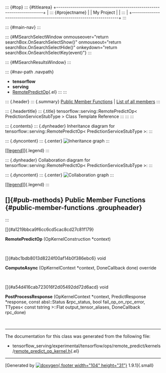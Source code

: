 ::: {#top}
::: {#titlearea}
+-----------------------------------------------------------------------+
| ::: {#projectname}                                                    |
| My Project                                                            |
| :::                                                                   |
+-----------------------------------------------------------------------+
:::

::: {#main-nav}
:::

::: {#MSearchSelectWindow onmouseover="return searchBox.OnSearchSelectShow()" onmouseout="return searchBox.OnSearchSelectHide()" onkeydown="return searchBox.OnSearchSelectKey(event)"}
:::

::: {#MSearchResultsWindow}
:::

::: {#nav-path .navpath}
-   **tensorflow**
-   **serving**
-   [RemotePredictOp](classtensorflow_1_1serving_1_1RemotePredictOp.html){.el}
:::
:::

::: {.header}
::: {.summary}
[Public Member Functions](#pub-methods) \| [List of all
members](classtensorflow_1_1serving_1_1RemotePredictOp-members.html)
:::

::: {.headertitle}
::: {.title}
tensorflow::serving::RemotePredictOp\< PredictionServiceStubType \>
Class Template Reference
:::
:::
:::

::: {.contents}
::: {.dynheader}
Inheritance diagram for tensorflow::serving::RemotePredictOp\<
PredictionServiceStubType \>:
:::

::: {.dyncontent}
::: {.center}
![Inheritance
graph](classtensorflow_1_1serving_1_1RemotePredictOp__inherit__graph.png)
:::

[\[[legend](graph_legend.html)\]]{.legend}
:::

::: {.dynheader}
Collaboration diagram for tensorflow::serving::RemotePredictOp\<
PredictionServiceStubType \>:
:::

::: {.dyncontent}
::: {.center}
![Collaboration
graph](classtensorflow_1_1serving_1_1RemotePredictOp__coll__graph.png)
:::

[\[[legend](graph_legend.html)\]]{.legend}
:::

[]{#pub-methods} Public Member Functions {#public-member-functions .groupheader}
----------------------------------------
:::

[]{#a1219bbca9f6cc6cd5cac8cd27c81f179}  

**RemotePredictOp** (OpKernelConstruction \*context)

 

[]{#abc1bdb8013d8224f00af14b0f386ebc6} void 

**ComputeAsync** (OpKernelContext \*context, DoneCallback done) override

 

[]{#a54d416cab723016f2d05492dd72d6acd} void 

**PostProcessResponse** (OpKernelContext \*context, PredictResponse
\*response, const absl::Status &rpc\_status, bool
fail\_op\_on\_rpc\_error, TTypes\< const tstring \>::Flat
output\_tensor\_aliases, DoneCallback rpc\_done)

 

------------------------------------------------------------------------

The documentation for this class was generated from the following file:

-   tensorflow\_serving/experimental/tensorflow/ops/remote\_predict/kernels/[remote\_predict\_op\_kernel.h](remote__predict__op__kernel_8h_source.html){.el}

------------------------------------------------------------------------

[Generated by [![doxygen](doxygen.svg){.footer width="104"
height="31"}](https://www.doxygen.org/index.html) 1.9.1]{.small}
